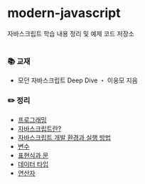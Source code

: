 # modern-javascript
자바스크립트 학습 내용 정리 및 예제 코드 저장소
<br />
<br />
### 📚 교재
- 모던 자바스크립트 Deep Dive ・ 이웅모 지음<br />
###
### ✏️ 정리  
- [프로그래밍](https://ssena.notion.site/01-57a827c9adfe4f2d8b49ab4115bf9410)<br />
- [자바스크립트란?](https://ssena.notion.site/02-27a88d3f74f44f1ca149b4db7fa62ab7)<br />
- [자바스크립트 개발 환경과 실행 방법](https://ssena.notion.site/03-9637a5ba25314087a9e08deec3be7798)<br />
- [변수](https://ssena.notion.site/04-ac063fd83e804582818fd44b7b75d72e)<br />
- [표현식과 문](https://ssena.notion.site/05-c3f4edd4354a4002a597d8444711615e)<br />
- [데이터 타입](https://ssena.notion.site/06-d63c99a2203c47619bbd6bf095aa930a)<br />
- [연산자](https://ssena.notion.site/07-b8c493fff648454bb17d4082fa16171d)<br />
